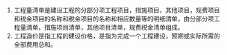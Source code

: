 1. 工程量清单是建设工程的分部分项工程项目，措施项目，其他项目，规费项目和税金项目的名称和税金项目的名称和相应数量等的明细清单，由分部分项工程量清单，措施项目清单，其他项目清单，规费税金清单组成。
2. 工程造价是指工程的建设价格，是指为完成一个工程建设，预期或实际所需的全部费用总和。

